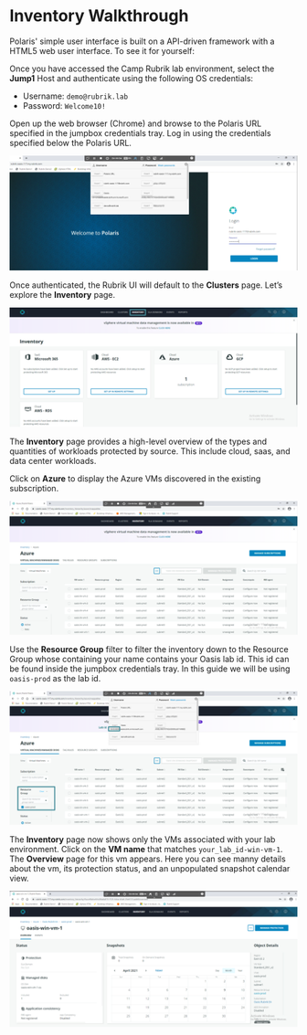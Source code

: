 # Inventory Walkthrough

Polaris' simple user interface is built on a API-driven framework with a HTML5 web user interface. To see it for yourself:

Once you have accessed the Camp Rubrik lab environment, select the **Jump1** Host and authenticate using the following OS credentials:

* Username: `demo@rubrik.lab`
* Password: `Welcome10!`

Open up the web browser (Chrome) and browse to the Polaris URL specified in the jumpbox credentials tray. Log in using the credentials specified below the Polaris URL.

<p align="center">
<img src="../images/Polaris Login.png">
</p>

Once authenticated, the Rubrik UI will default to the **Clusters** page. Let’s explore the **Inventory** page.

<p align="center">
<img src="../images/Polaris Inventory.png">
</p>

The **Inventory** page provides a high-level overview of the types and quantities of workloads protected by source. This include cloud, saas, and data center workloads.

Click on **Azure** to display the Azure VMs discovered in the existing subscription.

<p align="center">
<img src="../images/Azure Inventory.png">
</p>

Use the **Resource Group** filter to filter the inventory down to the Resource Group whose containing your name contains your Oasis lab id. This id can be found inside the jumpbox credentials tray. In this guide we will be using `oasis-prod` as the lab id.

<p align="center">
<img src="../images/Azure Inventory Filtered.png">
</p>

The **Inventory** page now shows only the VMs associated with your lab environment. Click on the **VM name** that matches `your_lab_id-win-vm-1`. The **Overview** page for this vm appears. Here you can see manny details about the vm, its protection status, and an unpopulated snapshot calendar view.

<p align="center">
<img src="../images/Azure VM Overview.png">
</p>